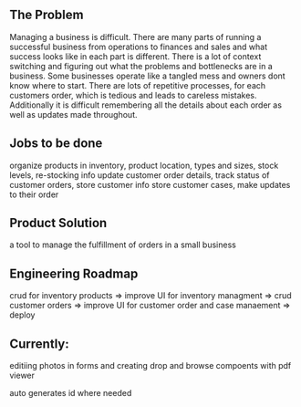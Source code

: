 ## The Problem
Managing a business is difficult. There are many parts of running a successful business from operations to finances and sales and what success looks like in each part is different. There is a lot of context switching and figuring out what the problems and bottlenecks are in a business. Some businesses operate like a tangled mess and owners dont know where to start. There are lots of repetitive processes, for each customers order, which is tedious and leads to careless mistakes. Additionally it is difficult remembering all the details about each order as well as updates made throughout. 

## Jobs to be done
organize products in inventory, product location, types and sizes, stock levels, re-stocking info
update customer order details, track status of customer orders, store customer info
store customer cases, make updates to their order



## Product Solution
a tool to manage the fulfillment of orders in a small business

## Engineering Roadmap
crud for inventory products => improve UI for inventory managment => crud customer orders => improve UI for customer order and case manaement => deploy

## Currently: 
editiing photos in forms and creating drop and browse compoents with pdf viewer


auto generates id where needed